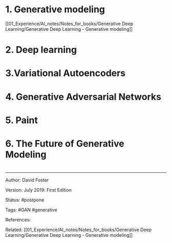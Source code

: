 # 1. Generative modeling

[[01_Experience/AI_notes/Notes_for_books/Generative Deep Learning/Generative Deep Learning - Generative modeling]]

# 2. Deep learning



# 3.Variational Autoencoders



# 4. Generative Adversarial Networks



# 5. Paint



# 6. The Future of Generative Modeling




#

---
Author: David Foster

Version: July 2019: First Edition

Status: #postpone 

Tags: #GAN #generative 

References:

Related:  [[01_Experience/AI_notes/Notes_for_books/Generative Deep Learning/Generative Deep Learning - Generative modeling]]
